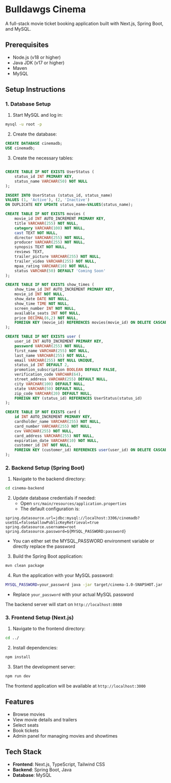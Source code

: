 # Bulldawgs Cinema

A full-stack movie ticket booking application built with Next.js, Spring Boot, and MySQL.

## Prerequisites

- Node.js (v18 or higher)
- Java JDK (v17 or higher)
- Maven
- MySQL

## Setup Instructions

### 1. Database Setup

1. Start MySQL and log in:
```bash
mysql -u root -p
```

2. Create the database:
```sql
CREATE DATABASE cinemadb;
USE cinemadb;
```

3. Create the necessary tables:
```sql

CREATE TABLE IF NOT EXISTS UserStatus (
    status_id INT PRIMARY KEY,
    status_name VARCHAR(50) NOT NULL
);

INSERT INTO UserStatus (status_id, status_name) 
VALUES (1, 'Active'), (2, 'Inactive')
ON DUPLICATE KEY UPDATE status_name=VALUES(status_name);

CREATE TABLE IF NOT EXISTS movies (
    movie_id INT AUTO_INCREMENT PRIMARY KEY,
    title VARCHAR(255) NOT NULL,
    category VARCHAR(100) NOT NULL,
    cast TEXT NOT NULL,
    director VARCHAR(255) NOT NULL,
    producer VARCHAR(255) NOT NULL,
    synopsis TEXT NOT NULL,
    reviews TEXT,
    trailer_picture VARCHAR(255) NOT NULL,
    trailer_video VARCHAR(255) NOT NULL,
    mpaa_rating VARCHAR(10) NOT NULL,
    status VARCHAR(50) DEFAULT 'Coming Soon'
);

CREATE TABLE IF NOT EXISTS show_times (
    show_time_id INT AUTO_INCREMENT PRIMARY KEY,
    movie_id INT NOT NULL,
    show_date DATE NOT NULL,
    show_time TIME NOT NULL,
    screen_number INT NOT NULL,
    available_seats INT NOT NULL,
    price DECIMAL(6,2) NOT NULL,
    FOREIGN KEY (movie_id) REFERENCES movies(movie_id) ON DELETE CASCADE
);

CREATE TABLE IF NOT EXISTS user (
    user_id INT AUTO_INCREMENT PRIMARY KEY,
    password VARCHAR(255) NOT NULL,
    first_name VARCHAR(255) NOT NULL,
    last_name VARCHAR(255) NOT NULL,
    email VARCHAR(255) NOT NULL UNIQUE,
    status_id INT DEFAULT 2,
    promotion_subscription BOOLEAN DEFAULT FALSE,
    verification_code VARCHAR(64),
    street_address VARCHAR(255) DEFAULT NULL,
    city VARCHAR(100) DEFAULT NULL,
    state VARCHAR(50) DEFAULT NULL,
    zip_code VARCHAR(20) DEFAULT NULL,
    FOREIGN KEY (status_id) REFERENCES UserStatus(status_id)
);

CREATE TABLE IF NOT EXISTS card (
    id INT AUTO_INCREMENT PRIMARY KEY,
    cardholder_name VARCHAR(255) NOT NULL,
    card_number VARCHAR(255) NOT NULL,
    cvv VARCHAR(255) NOT NULL,
    card_address VARCHAR(255) NOT NULL,
    expiration_date VARCHAR(10) NOT NULL,
    customer_id INT NOT NULL,
    FOREIGN KEY (customer_id) REFERENCES user(user_id) ON DELETE CASCADE
);

```

### 2. Backend Setup (Spring Boot)

1. Navigate to the backend directory:
```bash
cd cinema-backend
```

2. Update database credentials if needed:
   - Open `src/main/resources/application.properties`
   - The default configuration is:
```properties
spring.datasource.url=jdbc:mysql://localhost:3306/cinemadb?useSSL=false&allowPublicKeyRetrieval=true
spring.datasource.username=root
spring.datasource.password=${MYSQL_PASSWORD:password}
```
   - You can either set the MYSQL_PASSWORD environment variable or directly replace the password

3. Build the Spring Boot application:
```bash
mvn clean package
```

4. Run the application with your MySQL password:
```bash
MYSQL_PASSWORD=your_password java -jar target/cinema-1.0-SNAPSHOT.jar
```
   - Replace `your_password` with your actual MySQL password

The backend server will start on `http://localhost:8080`

### 3. Frontend Setup (Next.js)

1. Navigate to the frontend directory:
```bash
cd ../
```

2. Install dependencies:
```bash
npm install
```

3. Start the development server:
```bash
npm run dev
```

The frontend application will be available at `http://localhost:3000`

## Features

- Browse movies
- View movie details and trailers
- Select seats
- Book tickets
- Admin panel for managing movies and showtimes

## Tech Stack

- **Frontend**: Next.js, TypeScript, Tailwind CSS
- **Backend**: Spring Boot, Java
- **Database**: MySQL

